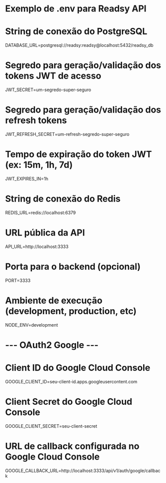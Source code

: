 # Exemplo de .env para Readsy API

# String de conexão do PostgreSQL
DATABASE_URL=postgresql://readsy:readsy@localhost:5432/readsy_db

# Segredo para geração/validação dos tokens JWT de acesso
JWT_SECRET=um-segredo-super-seguro

# Segredo para geração/validação dos refresh tokens
JWT_REFRESH_SECRET=um-refresh-segredo-super-seguro

# Tempo de expiração do token JWT (ex: 15m, 1h, 7d)
JWT_EXPIRES_IN=1h

# String de conexão do Redis
REDIS_URL=redis://localhost:6379

# URL pública da API
API_URL=http://localhost:3333

# Porta para o backend (opcional)
PORT=3333

# Ambiente de execução (development, production, etc)
NODE_ENV=development

# --- OAuth2 Google ---
# Client ID do Google Cloud Console
GOOGLE_CLIENT_ID=seu-client-id.apps.googleusercontent.com
# Client Secret do Google Cloud Console
GOOGLE_CLIENT_SECRET=seu-client-secret
# URL de callback configurada no Google Cloud Console
GOOGLE_CALLBACK_URL=http://localhost:3333/api/v1/auth/google/callback 